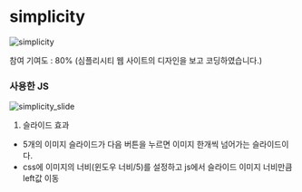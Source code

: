 # simplicity

![simplicity](https://user-images.githubusercontent.com/70355390/109538829-e14d7400-7b03-11eb-83ea-dc4cc53bd055.JPG)

참여 기여도 : 80%
(심플리시티 웹 사이트의 디자인을 보고 코딩하였습니다.)

### 사용한 JS

![simplicity_slide](https://user-images.githubusercontent.com/70355390/109542519-7eaaa700-7b08-11eb-9640-4528a817d31c.JPG)

1. 슬라이드 효과
- 5개의 이미지 슬라이드가 다음 버튼을 누르면 이미지 한개씩 넘어가는 슬라이드이다. 
- css에 이미지의 너비(윈도우 너비/5)를 설정하고 js에서 슬라이드 이미지 너비만큼 left값 이동

